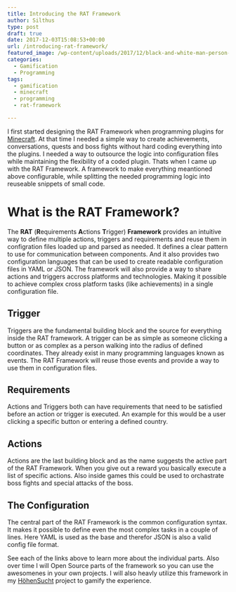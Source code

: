 ```yaml
---
title: Introducing the RAT Framework
author: Silthus
type: post
draft: true
date: 2017-12-03T15:08:53+00:00
url: /introducing-rat-framework/
featured_image: /wp-content/uploads/2017/12/black-and-white-man-person-hands.jpg
categories:
  - Gamification
  - Programming
tags:
  - gamification
  - minecraft
  - programming
  - rat-framework

---
```

I first started designing the RAT Framework when programming plugins for [Minecraft][1]. At that time I needed a simple way to create achievements, conversations, quests and boss fights without hard coding everything into the plugins. I needed a way to outsource the logic into configuration files while maintaining the flexibility of a coded plugin. Thats when I came up with the RAT Framework. A framework to make everything meantioned above configurable, while splitting the needed programming logic into reuseable snippets of small code.

# What is the RAT Framework?

The **RAT** (**R**equirements **A**ctions **T**rigger) **Framework** provides an intuitive way to define multiple actions, triggers and requirements and reuse them in configration files loaded up and parsed as needed. It defines a clear pattern to use for communication between components. And it also provides two configuration languages that can be used to create readable configuration files in YAML or JSON. The framework will also provide a way to share actions and triggers accross platforms and technologies. Making it possible to achieve complex cross platform tasks (like achievements) in a single configuration file.

## Trigger

Triggers are the fundamental building block and the source for everything inside the RAT framework. A trigger can be as simple as someone clicking a button or as complex as a person walking into the radius of defined coordinates. They already exist in many programming languages known as events. The RAT Framework will reuse those events and provide a way to use them in configuration files.

## Requirements

Actions and Triggers both can have requirements that need to be satisfied before an action or trigger is executed. An example for this would be a user clicking a specific button or entering a defined country.

## Actions

Actions are the last building block and as the name suggests the active part of the RAT Framework. When you give out a reward you basically execute a list of specific actions. Also inside games this could be used to orchastrate boss fights and special attacks of the boss.

## The Configuration

The central part of the RAT Framework is the common configuration syntax. It makes it possible to define even the most complex tasks in a couple of lines. Here YAML is used as the base and therefor JSON is also a valid config file format.

See each of the links above to learn more about the individual parts. Also over time I will Open Source parts of the framework so you can use the awesomenes in your own projects. I will also heavly utilize this framework in my [HöhenSucht][2] project to gamify the experience.

 [1]: http://www.raid-craft.de
 [2]: https://michaelreichenbach.de/5-kriterien-eines-modernen-tourenbuchs/